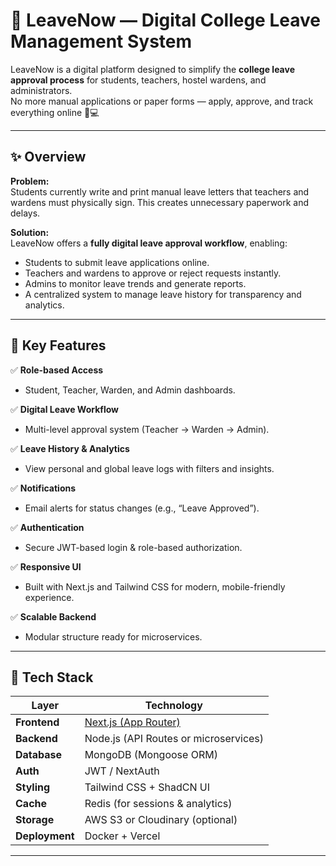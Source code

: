 # 🌿 LeaveNow — Digital College Leave Management System

LeaveNow is a digital platform designed to simplify the **college leave approval process** for students, teachers, hostel wardens, and administrators.  
No more manual applications or paper forms — apply, approve, and track everything online 📱💻

---

## ✨ Overview

**Problem:**  
Students currently write and print manual leave letters that teachers and wardens must physically sign. This creates unnecessary paperwork and delays.  

**Solution:**  
LeaveNow offers a **fully digital leave approval workflow**, enabling:
- Students to submit leave applications online.
- Teachers and wardens to approve or reject requests instantly.
- Admins to monitor leave trends and generate reports.
- A centralized system to manage leave history for transparency and analytics.

---

## 🚀 Key Features

✅ **Role-based Access**
- Student, Teacher, Warden, and Admin dashboards.

✅ **Digital Leave Workflow**
- Multi-level approval system (Teacher → Warden → Admin).

✅ **Leave History & Analytics**
- View personal and global leave logs with filters and insights.

✅ **Notifications**
- Email alerts for status changes (e.g., “Leave Approved”).

✅ **Authentication**
- Secure JWT-based login & role-based authorization.

✅ **Responsive UI**
- Built with Next.js and Tailwind CSS for modern, mobile-friendly experience.

✅ **Scalable Backend**
- Modular structure ready for microservices.

---

## 🧩 Tech Stack

| Layer | Technology |
|-------|-------------|
| **Frontend** | [Next.js (App Router)](https://nextjs.org/) |
| **Backend** | Node.js  (API Routes or microservices) |
| **Database** | MongoDB (Mongoose ORM) |
| **Auth** | JWT / NextAuth |
| **Styling** | Tailwind CSS + ShadCN UI |
| **Cache** | Redis (for sessions & analytics) |
| **Storage** | AWS S3 or Cloudinary (optional) |
| **Deployment** | Docker + Vercel |

---

